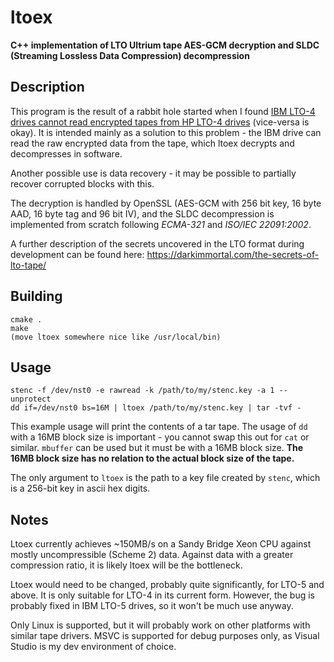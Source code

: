 # ltoex
**C++ implementation of LTO Ultrium tape AES-GCM decryption and SLDC (Streaming Lossless Data Compression) decompression**

## Description

This program is the result of a rabbit hole started when I found [IBM LTO-4 drives cannot read encrypted tapes from HP LTO-4 drives](https://darkimmortal.com/lto4-encryption-woes/) (vice-versa is okay). It is intended mainly as a solution to this problem - the IBM drive can read the raw encrypted data from the tape, which ltoex decrypts and decompresses in software.

Another possible use is data recovery - it may be possible to partially recover corrupted blocks with this.

The decryption is handled by OpenSSL (AES-GCM with 256 bit key, 16 byte AAD, 16 byte tag and 96 bit IV), and the SLDC decompression is implemented from scratch following *ECMA-321* and *ISO/IEC 22091:2002*.

A further description of the secrets uncovered in the LTO format during development can be found here: https://darkimmortal.com/the-secrets-of-lto-tape/

## Building

```
cmake .
make
(move ltoex somewhere nice like /usr/local/bin)
```

## Usage

```
stenc -f /dev/nst0 -e rawread -k /path/to/my/stenc.key -a 1 --unprotect
dd if=/dev/nst0 bs=16M | ltoex /path/to/my/stenc.key | tar -tvf -
```

This example usage will print the contents of a tar tape. The usage of `dd` with a 16MB block size is important - you cannot swap this out for `cat` or similar. `mbuffer` can be used but it must be with a 16MB block size. **The 16MB block size has no relation to the actual block size of the tape.**

The only argument to `ltoex` is the path to a key file created by `stenc`, which is a 256-bit key in ascii hex digits.

## Notes

Ltoex currently achieves ~150MB/s on a Sandy Bridge Xeon CPU against mostly uncompressible (Scheme 2) data. Against data with a greater compression ratio, it is likely ltoex will be the bottleneck.

Ltoex would need to be changed, probably quite significantly, for LTO-5 and above. It is only suitable for LTO-4 in its current form. However, the bug is probably fixed in IBM LTO-5 drives, so it won't be much use anyway.

Only Linux is supported, but it will probably work on other platforms with similar tape drivers. MSVC is supported for debug purposes only, as Visual Studio is my dev environment of choice.
